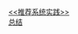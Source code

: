 [<<推荐系统实践>>](https://blog.csdn.net/jiangjiang_jian/article/category/7476644)  
[总结](https://blog.csdn.net/cqlboat/article/details/81008625)
